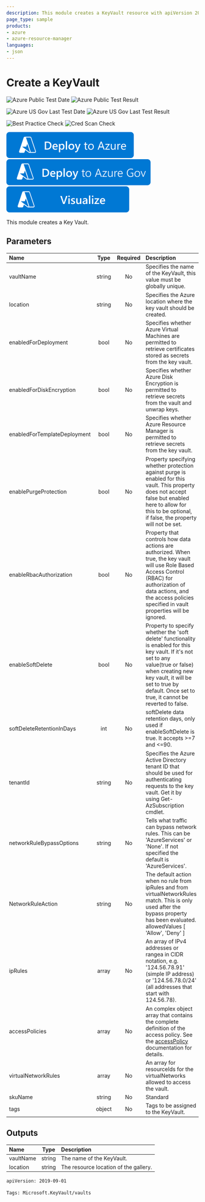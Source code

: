 ```yaml
---
description: This module creates a KeyVault resource with apiVersion 2019-09-01.
page_type: sample
products:
- azure
- azure-resource-manager
languages:
- json
---
```

# Create a KeyVault

![Azure Public Test Date](https://azurequickstartsservice.blob.core.windows.net/badges/modules/Microsoft.KeyVault/vaults/1.0/PublicLastTestDate.svg)
![Azure Public Test Result](https://azurequickstartsservice.blob.core.windows.net/badges/modules/Microsoft.KeyVault/vaults/1.0/PublicDeployment.svg)

![Azure US Gov Last Test Date](https://azurequickstartsservice.blob.core.windows.net/badges/modules/Microsoft.KeyVault/vaults/1.0/FairfaxLastTestDate.svg)
![Azure US Gov Last Test Result](https://azurequickstartsservice.blob.core.windows.net/badges/modules/Microsoft.KeyVault/vaults/1.0/FairfaxDeployment.svg)

![Best Practice Check](https://azurequickstartsservice.blob.core.windows.net/badges/modules/Microsoft.KeyVault/vaults/1.0/BestPracticeResult.svg)
![Cred Scan Check](https://azurequickstartsservice.blob.core.windows.net/badges/modules/Microsoft.KeyVault/vaults/1.0/CredScanResult.svg)

[![Deploy To Azure](https://raw.githubusercontent.com/Azure/azure-quickstart-templates/master/1-CONTRIBUTION-GUIDE/images/deploytoazure.svg?sanitize=true)](https://portal.azure.com/#create/Microsoft.Template/uri/https%3A%2F%2Fraw.githubusercontent.com%2FAzure%2Fazure-quickstart-templates%2Fmaster%2Fmodules/Microsoft.KeyVault/vaults/1.0%2Fazuredeploy.json)
[![Deploy To Azure Gov](https://raw.githubusercontent.com/Azure/azure-quickstart-templates/master/1-CONTRIBUTION-GUIDE/images/deploytoazuregov.svg?sanitize=true)](https://portal.azure.us/#create/Microsoft.Template/uri/https%3A%2F%2Fraw.githubusercontent.com%2FAzure%2Fazure-quickstart-templates%2Fmaster%2Fmodules/Microsoft.KeyVault/vaults/1.0%2Fazuredeploy.json)
[![Visualize](https://raw.githubusercontent.com/Azure/azure-quickstart-templates/master/1-CONTRIBUTION-GUIDE/images/visualizebutton.svg?sanitize=true)](http://armviz.io/#/?load=https%3A%2F%2Fraw.githubusercontent.com%2FAzure%2Fazure-quickstart-templates%2Fmaster%2Fmodules/Microsoft.KeyVault/vaults/1.0%2Fazuredeploy.json)

This module creates a Key Vault.

## Parameters

| Name | Type | Required | Description |
| :------------- | :----------: | :----------: | :------------- |
| vaultName | string | No | Specifies the name of the KeyVault, this value must be globally unique. |
| location | string | No | Specifies the Azure location where the key vault should be created. |
| enabledForDeployment | bool | No | Specifies whether Azure Virtual Machines are permitted to retrieve certificates stored as secrets from the key vault. |
| enabledForDiskEncryption | bool | No | Specifies whether Azure Disk Encryption is permitted to retrieve secrets from the vault and unwrap keys.|
| enabledForTemplateDeployment | bool | No | Specifies whether Azure Resource Manager is permitted to retrieve secrets from the key vault. |
| enablePurgeProtection | bool | No | Property specifying whether protection against purge is enabled for this vault. This property does not accept false but enabled here to allow for this to be optional, if false, the property will not be set. |
| enableRbacAuthorization |  bool | No | Property that controls how data actions are authorized. When true, the key vault will use Role Based Access Control (RBAC) for authorization of data actions, and the access policies specified in vault properties will be ignored. |
| enableSoftDelete |  bool | No | Property to specify whether the 'soft delete' functionality is enabled for this key vault. If it's not set to any value(true or false) when creating new key vault, it will be set to true by default. Once set to true, it cannot be reverted to false. |
| softDeleteRetentionInDays |  int | No | softDelete data retention days, only used if enableSoftDelete is true. It accepts >=7 and <=90. |
| tenantId |  string | No | Specifies the Azure Active Directory tenant ID that should be used for authenticating requests to the key vault. Get it by using Get-AzSubscription cmdlet. |
| networkRuleBypassOptions |  string | No | Tells what traffic can bypass network rules. This can be 'AzureServices' or 'None'. If not specified the default is 'AzureServices'. |
| NetworkRuleAction | string | No | The default action when no rule from ipRules and from virtualNetworkRules match. This is only used after the bypass property has been evaluated. allowedValues [ 'Allow', 'Deny' ] |
| ipRules |  array | No | An array of IPv4 addresses or rangea in CIDR notation, e.g. '124.56.78.91' (simple IP address) or '124.56.78.0/24' (all addresses that start with 124.56.78). |
| accessPolicies |  array | No | An complex object array that contains the complete definition of the access policy.  See the [accessPolicy](https://docs.microsoft.com/azure/templates/microsoft.keyvault/2019-09-01/vaults#accesspolicyentry-object) documentation for details. |
| virtualNetworkRules |  array | No | An array for resourceIds for the virtualNetworks allowed to access the vault. |
| skuName | string | No | Standard | Specifies whether the key vault is a standard vault or a premium vault.  allowedValues [ Standard, Premium ] |
| tags | object | No | Tags to be assigned to the KeyVault. |

## Outputs

| Name | Type | Description |
| :------------- | :----------: | :------------- |
| vaultName | string | The name of the KeyVault. |
| location | string | The resource location of the gallery. |

```apiVersion: 2019-09-01```

`Tags: Microsoft.KeyVault/vaults`